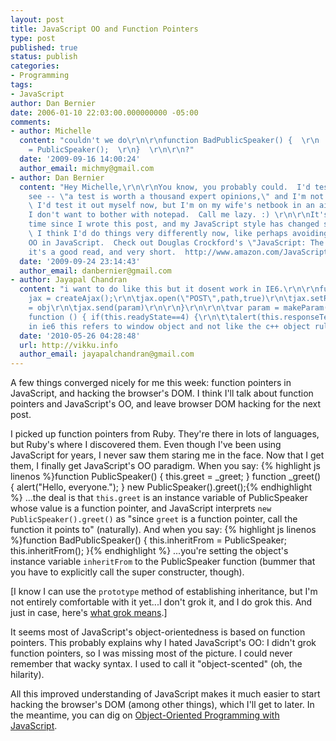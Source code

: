 ```yaml
---
layout: post
title: JavaScript OO and Function Pointers
type: post
published: true
status: publish
categories:
- Programming
tags:
- JavaScript
author: Dan Bernier
date: 2006-01-10 22:03:00.000000000 -05:00
comments:
- author: Michelle
  content: "couldn't we do\r\n\r\nfunction BadPublicSpeaker() {  \r\n     this.inheritFrom
    = PublicSpeaker();  \r\n}  \r\n\r\n?"
  date: '2009-09-16 14:00:24'
  author_email: michmy@gmail.com
- author: Dan Bernier
  content: "Hey Michelle,\r\n\r\nYou know, you probably could.  I'd test it out and
    see -- \"a test is worth a thousand expert opinions,\" and I'm not even an expert.
    \ I'd test it out myself now, but I'm on my wife's netbook in an airport, and
    I don't want to bother with notepad.  Call me lazy. :) \r\n\r\nIt's been a *long*
    time since I wrote this post, and my JavaScript style has changed substantially.
    \ I think I'd do things very differently now, like perhaps avoiding class-style
    OO in JavaScript.  Check out Douglas Crockford's \"JavaScript: The Good Parts,\"
    it's a good read, and very short.  http://www.amazon.com/JavaScript-Good-Parts-Douglas-Crockford/dp/0596517742"
  date: '2009-09-24 23:14:43'
  author_email: danbernier@gmail.com
- author: Jayapal Chandran
  content: "i want to do like this but it dosent work in IE6.\r\n\r\nfunction request(param,path,obj)\r\n{\r\n\tvar
    jax = createAjax();\r\n\tjax.open(\"POST\",path,true)\r\n\tjax.setRequestHeader('Content-Type','application/x-www-form-urlencoded')\r\n\tjax.onreadystatechange
    = obj\r\n\tjax.send(param)\r\n\r\n}\r\n\r\n\tvar param = makeParam(\"command,addvideo,url,url\");\r\n\trequest(param,jaxpath,
    function () { if(this.readyState==4) {\r\n\t\talert(this.responseText)\r\n\t}})\r\n\r\nbecause
    in ie6 this refers to window object and not like the c++ object rules."
  date: '2010-05-26 04:28:48'
  url: http://vikku.info
  author_email: jayapalchandran@gmail.com
---
```


A few things converged nicely for me this week:  function pointers in JavaScript, and hacking the browser's DOM.  I think I'll talk about function pointers and JavaScript's OO, and leave browser DOM hacking for the next post.

I picked up function pointers from Ruby.  They're there in lots of languages, but Ruby's where I discovered them.  Even though I've been using JavaScript for years, I never saw them staring me in the face.  Now that I get them, I finally get JavaScript's OO paradigm.  When you say:
{% highlight js linenos %}function PublicSpeaker() {
    this.greet = _greet;
}
function _greet() {
    alert("Hello, everyone.");
}
new PublicSpeaker().greet();{% endhighlight %}
...the deal is that `this.greet` is an instance variable of PublicSpeaker whose value is a function pointer, and JavaScript interprets `new PublicSpeaker().greet()` as "since `greet` is a function pointer, call the function it points to" (naturally).  And when you say:
{% highlight js linenos %}function BadPublicSpeaker() {
    this.inheritFrom = PublicSpeaker;
    this.inheritFrom();
}{% endhighlight %}
...you're setting the object's instance variable `inheritFrom` to the
PublicSpeaker function (bummer that you have to explicitly call the super constructer, though).

[I know I can use the `prototype` method of establishing inheritance, but I'm not entirely comfortable with it yet...I don't grok it, and I do grok this.  And just in case, here's [what grok means](http://www.ibiblio.org/lou/old/ball/chronicle/jargon.grok.html).]

It seems most of JavaScript's object-orientedness is based on function pointers.  This probably explains why I hated JavaScript's OO:  I didn't grok function pointers, so I was missing most of the picture.  I could never remember that wacky syntax.  I used to call it "object-scented" (oh, the hilarity).

All this improved understanding of JavaScript makes it much easier to start hacking the browser's DOM (among other things), which I'll get to later.  In the meantime, you can dig on [Object-Oriented Programming with JavaScript](http://www.webreference.com/js/column79/).

